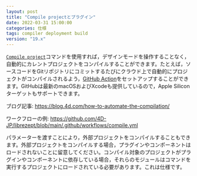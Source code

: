 ```yaml
---
layout: post
title: "Compile projectとプラグイン"
date: 2022-03-31 15:00:00
categories: 仕様
tags: compiler deployment build
version: "19.x"
---
```


[`Compile project`](https://developer.4d.com/docs/ja/Project/building.html)コマンドを使用すれば，デザインモードを操作することなく，自動的にカレントプロジェクトをコンパイルすることができます。たとえば，ソースコードをGitリポジトリにコミットするたびにクラウド上で自動的にプロジェクトがコンパイルされるよう，[GitHub Action](https://docs.github.com/en/actions/learn-github-actions)をセットアップすることができます。GitHubは最新のmacOSおよびXcodeも提供しているので，Apple Siliconターゲットもサポートできます。

ブログ記事: <i class="fa fa-external-link" aria-hidden="true"></i> https://blog.4d.com/how-to-automate-the-compilation/

ワークフローの例: <i class="fa fa-external-link" aria-hidden="true"></i> https://github.com/4D-JP/librezept/blob/main/.github/workflows/compile.yml

パラメーターを渡すことにより，外部プロジェクトをコンパイルすることもできます。外部プロジェクトをコンパイルする場合，プラグインやコンポーネントはロードされないことに留意してください。コンパイル対象のプロジェクトがプラグインやコンポーネントに依存している場合，それらのモジュールはコマンドを実行するプロジェクトにロードされている必要があります。これは仕様です。
